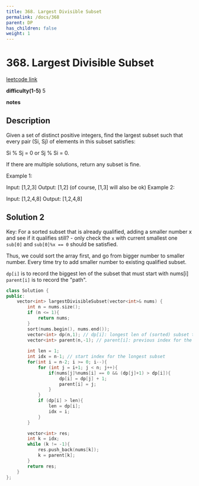 ```yaml
---
title: 368. Largest Divisible Subset
permalink: /docs/368
parent: DP
has_children: false
weight: 1
---
```

# 368. Largest Divisible Subset

[leetcode link](https://leetcode.com/problems/largest-divisible-subset/)

**difficulty(1-5)** 
5

**notes**   

## Description

Given a set of distinct positive integers, find the largest subset such that every pair (Si, Sj) of elements in this subset satisfies:

Si % Sj = 0 or Sj % Si = 0.

If there are multiple solutions, return any subset is fine.

Example 1:

Input: [1,2,3]
Output: [1,2] (of course, [1,3] will also be ok)
Example 2:

Input: [1,2,4,8]
Output: [1,2,4,8]

## Solution 2

Key: 
For a sorted subset that is already qualified, adding a smaller number x and see if it qualifies still? - only check the `x` with current smallest one `sub[0]` and `sub[0]%x == 0` should be satisfied.

Thus, we could sort the array first, and go from bigger number to smaller number. Every time try to add smaller number to existing qualified subset.

`dp[i]` is to record the biggest len of the subset that must start with nums[i]
`parent[i]` is to record the "path". 

```c++
class Solution {
public:
    vector<int> largestDivisibleSubset(vector<int>& nums) {
        int n = nums.size();
        if (n <= 1){
            return nums;
        }
        sort(nums.begin(), nums.end());
        vector<int> dp(n,1); // dp[i]: longest len of (sorted) subset that start with i
        vector<int> parent(n,-1); // parent[i]: previous index for the subset that start with i
        
        int len = 1;
        int idx = n-1; // start index for the longest subset
        for(int i = n-2; i >= 0; i--){
            for (int j = i+1; j < n; j++){
                if(nums[j]%nums[i] == 0 && (dp[j]+1) > dp[i]){
                    dp[i] = dp[j] + 1;
                    parent[i] = j;
                }
            }
            if (dp[i] > len){
                len = dp[i];
                idx = i;
            }
        }

        vector<int> res;
        int k = idx;
        while (k != -1){
            res.push_back(nums[k]);
            k = parent[k];
        }
        return res;
    }
};
```